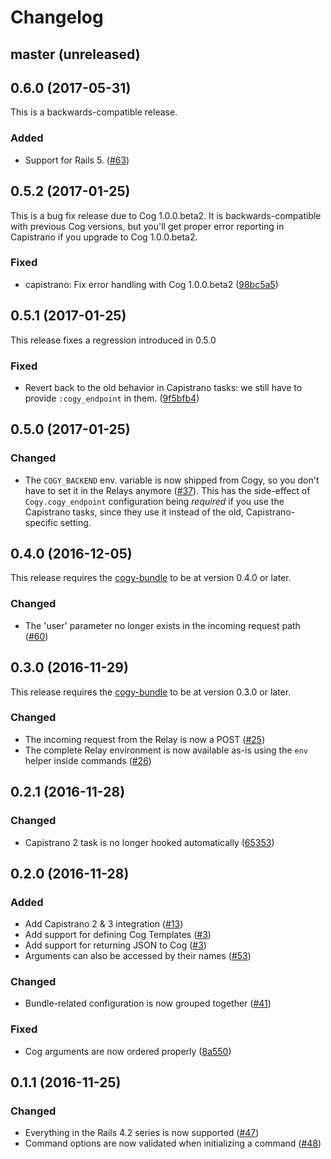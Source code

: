 # Changelog

## master (unreleased)

## 0.6.0 (2017-05-31)

This is a backwards-compatible release.

### Added

- Support for Rails 5. ([#63](https://github.com/skroutz/cogy/pull/63))

## 0.5.2 (2017-01-25)

This is a bug fix release due to Cog 1.0.0.beta2. It is backwards-compatible
with previous Cog versions, but you'll get proper error reporting in Capistrano
if you upgrade to Cog 1.0.0.beta2.

### Fixed

- capistrano: Fix error handling with Cog 1.0.0.beta2 ([98bc5a5](https://github.com/skroutz/cogy/commit/98bc5a5))

## 0.5.1 (2017-01-25)

This release fixes a regression introduced in 0.5.0

### Fixed

- Revert back to the old behavior in Capistrano tasks: we still have
  to provide `:cogy_endpoint` in them. ([9f5bfb4](https://github.com/skroutz/cogy/commit/9f5bfb47aa5dc82390472693fab5822e3dbcb7fb))

## 0.5.0 (2017-01-25)

### Changed

- The `COGY_BACKEND` env. variable is now shipped from Cogy, so you don't have
  to set it in the Relays anymore ([#37](https://github.com/skroutz/cogy/issues/37)).
  This has the side-effect of `Cogy.cogy_endpoint` configuration being *required*
  if you use the Capistrano tasks, since they use it instead of the old,
  Capistrano-specific setting.

## 0.4.0 (2016-12-05)

This release requires the [cogy-bundle](https://github.com/skroutz/cogy-bundle)
to be at version 0.4.0 or later.

### Changed

- The 'user' parameter no longer exists in the incoming request path ([#60](https://github.com/skroutz/cogy/issues/60))

## 0.3.0 (2016-11-29)

This release requires the [cogy-bundle](https://github.com/skroutz/cogy-bundle)
to be at version 0.3.0 or later.

### Changed

- The incoming request from the Relay is now a POST ([#25](https://github.com/skroutz/cogy/issues/25))
- The complete Relay environment is now available as-is using the `env` helper
  inside commands ([#26](https://github.com/skroutz/cogy/issues/26))

## 0.2.1 (2016-11-28)

### Changed

- Capistrano 2 task is no longer hooked automatically ([65353](https://github.com/skroutz/cogy/commit/653532b1d673c64344f4e652044273224a2b005f))

## 0.2.0 (2016-11-28)

### Added

- Add Capistrano 2 & 3 integration ([#13](https://github.com/skroutz/cogy/issues/13))
- Add support for defining Cog Templates ([#3](https://github.com/skroutz/cogy/issues/3))
- Add support for returning JSON to Cog ([#3](https://github.com/skroutz/cogy/issues/3))
- Arguments can also be accessed by their names ([#53](https://github.com/skroutz/cogy/issues/53))

### Changed

- Bundle-related configuration is now grouped together ([#41](https://github.com/skroutz/cogy/issues/41))

### Fixed

- Cog arguments are now ordered properly ([8a550](https://github.com/skroutz/cogy/commit/8a55004ef80822a816a7c0e3fdd6202d968f8926))

## 0.1.1 (2016-11-25)

### Changed

- Everything in the Rails 4.2 series is now supported ([#47](https://github.com/skroutz/cogy/issues/47))
- Command options are now validated when initializing a command ([#48](https://github.com/skroutz/cogy/issues/48))
